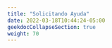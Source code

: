 ```yaml
---
title: "Solicitando Ayuda"
date: 2022-03-18T10:44:24-05:00
geekdocCollapseSection: true
weight: 70
---
```

